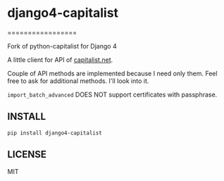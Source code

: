 # django4-capitalist
=================

Fork of python-capitalist for Django 4


A little client for API of [capitalist.net](https://capitalist.net/).

Couple of API methods are implemented because I need only them.
Feel free to ask for additional methods. I'll look into it.

`import_batch_advanced` DOES NOT support certificates with passphrase.


INSTALL
-------
`pip install django4-capitalist`


LICENSE
-------

MIT
